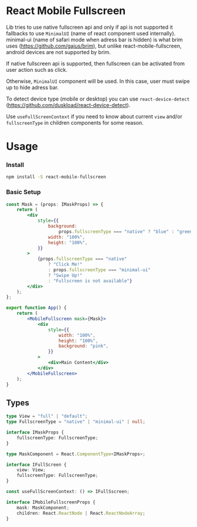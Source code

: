 # React Mobile Fullscreen

Lib tries to use native fullscreen api and only if api is not supported it fallbacks to use `MinimalUI` (name of react component used internally).
minimal-ui (name of safari mode when adress bar is hidden) is what brim uses (https://github.com/gajus/brim), but unlike react-mobile-fullscreen, android devices are not supported by brim.

If native fullscreen api is supported, then fullscreen can be activated from user action such as click.

Otherwise, `MinimalUI` component will be used. In this case, user must swipe up to hide adress bar.

To detect device type (mobile or desktop) you can use `react-device-detect` (https://github.com/duskload/react-device-detect).

Use `useFullScreenContext` if you need to know about current `view` and/or `fullscreenType` in children components for some reason.

# Usage

### Install

```bash
npm install -S react-mobile-fullscreen
```

### Basic Setup

```jsx
const Mask = (props: IMaskProps) => {
    return (
        <div
            style={{
                background:
                    props.fullscreenType === "native" ? "blue" : "green",
                width: "100%",
                height: "100%",
            }}
        >
            {props.fullscreenType === "native"
                ? "Click Me!"
                : props.fullscreenType === "minimal-ui"
                ? "Swipe Up!"
                : "Fullscreen is not available"}
        </div>
    );
};

export function App() {
    return (
        <MobileFullscreen mask={Mask}>
            <div
                style={{
                    width: "100%",
                    height: "100%",
                    background: "pink",
                }}
            >
                <div>Main Content</div>
            </div>
        </MobileFullscreen>
    );
}
```

## Types

```ts
type View = "full" | "default";
type FullscreenType = "native" | "minimal-ui" | null;

interface IMaskProps {
    fullscreenType: FullscreenType;
}

type MaskComponent = React.ComponentType<IMaskProps>;

interface IFullScreen {
    view: View;
    fullscreenType: FullscreenType;
}

const useFullScreenContext: () => IFullSscreen;

interface IMobileFullscreenProps {
    mask: MaskComponent;
    children: React.ReactNode | React.ReactNodeArray;
}
```
